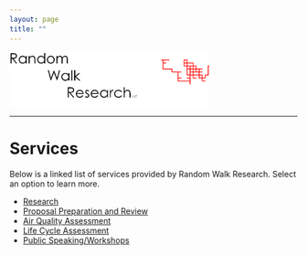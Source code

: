 ```yaml
---
layout: page
title: ""
---
```

<img align="middle" src="/assets/images/rwr_FULL7.png" alt="RWR" width="350"/>
<hr>

# Services

Below is a linked list of services provided by Random Walk Research. Select an option to learn more.

- [Research](/assets/services/research)
- [Proposal Preparation and Review](/assets/services/proposals)
- [Air Quality Assessment](/assets/services/aqassessment)
- [Life Cycle Assessment](/assets/servides/lcassessment)
- [Public Speaking/Workshops](/assets/services/publicspeaking)



